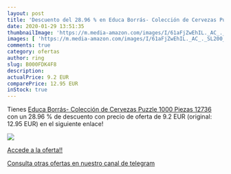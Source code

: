 ```yaml
---
layout: post
title: 'Descuento del 28.96 % en Educa Borrás- Colección de Cervezas Puzz'
date: 2020-01-29 13:51:35
thumbnailImage: 'https://m.media-amazon.com/images/I/61aFjZwEhIL._AC_._SL200_.jpg'
images: [ 'https://m.media-amazon.com/images/I/61aFjZwEhIL._AC_._SL200_.jpg' ]
comments: true
category: ofertas
author: ring
slug: B000FDK4F8
description:
actualPrice: 9.2 EUR
comparePrice: 12.95 EUR
inStock: true
---
```


Tienes [Educa Borrás- Colección de Cervezas Puzzle  1000 Piezas  12736 ](https://www.amazon.com/dp/B000FDK4F8/?tag=redken08-20) con un 28.96 % de descuento con precio de oferta de 9.2 EUR (original: 12.95 EUR) en el siguiente enlace!

[![](https://m.media-amazon.com/images/I/61aFjZwEhIL._AC_._SL200_.jpg)](https://www.amazon.com/dp/B000FDK4F8/?tag=redken08-20)

[Accede a la oferta!!](https://www.amazon.com/dp/B000FDK4F8/?tag=redken08-20)

[Consulta otras ofertas en nuestro canal de telegram](https://t.me/s/ofertas25)
